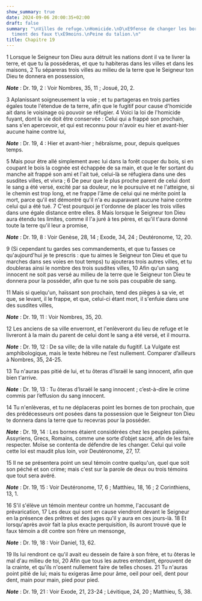 ```yaml
---
show_summary: true
date: 2024-09-06 20:00:35+02:00
draft: false
summary: "\nVilles de refuge.\nHomicide.\nD\xE9fense de changer les bornes.\nCh\xE2\
  timent des faux t\xE9moins.\nPeine du talion.\n"
title: Chapitre 19
---
```





1 Lorsque le Seigneur ton Dieu aura détruit les nations dont il va te livrer la terre, et que tu la posséderas, et que tu habiteras dans les villes et dans les maisons, 2 Tu sépareras trois villes au milieu de la terre que le Seigneur ton Dieu te donnera en possession,

***Note*** :  Dr. 19, 2 : Voir Nombres, 35, 11 ; Josué, 20, 2.

3 Aplanissant soigneusement la voie ; et tu partageras en trois parties égales toute l'étendue de ta terre, afin que le fugitif pour cause d'homicide ait dans le voisinage où pouvoir se réfugier. 4 Voici la loi de l'homicide fuyant, dont la vie doit être conservée : Celui qui a frappé son prochain, sans s'en apercevoir, et qui est reconnu pour n'avoir eu hier et avant-hier aucune haine contre lui,

***Note*** :  Dr. 19, 4 : Hier et avant-hier ; hébraïsme, pour, depuis quelques temps.

5 Mais pour être allé simplement avec lui dans la forêt couper du bois, si en coupant le bois la cognée est échappée de sa main, et que le fer sortant du manche ait frappé son ami et l'ait tué, celui-là se réfugiera dans une des susdites villes, et vivra ; 6 De peur que le plus proche parent de celui dont le sang a été versé, excité par sa douleur, ne le poursuive et ne l'atteigne, si le chemin est trop long, et ne frappe l'âme de celui qui ne mérite point la mort, parce qu'il est démontré qu'il n'a eu auparavant aucune haine contre celui qui a été tué. 7 C'est pourquoi je t'ordonne de placer les trois villes dans une égale distance entre elles. 8 Mais lorsque le Seigneur ton Dieu aura étendu tes limites, comme il l'a juré à tes pères, et qu'il t'aura donné toute la terre qu'il leur a promise,

***Note*** :  Dr. 19, 8 : Voir Genèse, 28, 14 ; Exode, 34, 24 ; Deutéronome, 12, 20.

9 (Si cependant tu gardes ses commandements, et que tu fasses ce qu'aujourd'hui je te prescris : que tu aimes le Seigneur ton Dieu et que tu marches dans ses voies en tout temps) tu ajouteras trois autres villes, et tu doubleras ainsi le nombre des trois susdites villes, 10 Afin qu'un sang innocent ne soit pas versé au milieu de la terre que le Seigneur ton Dieu te donnera pour la posséder, afin que tu ne sois pas coupable de sang.


11 Mais si quelqu'un, haïssant son prochain, tend des pièges à sa vie, et que, se levant, il le frappe, et que, celui-ci étant mort, il s'enfuie dans une des susdites villes,

***Note*** :  Dr. 19, 11 : Voir Nombres, 35, 20.

12 Les anciens de sa ville enverront, et l'enlèveront du lieu de refuge et le livreront à la main du parent de celui dont le sang a été versé, et il mourra.

***Note*** :  Dr. 19, 12 : De sa ville; de la ville natale du fugitif. La Vulgate est amphibologique, mais le texte hébreu ne l’est nullement. Comparer d’ailleurs à Nombres, 35, 24-25.

13 Tu n'auras pas pitié de lui, et tu ôteras d'Israël le sang innocent, afin que bien t'arrive.

***Note*** :  Dr. 19, 13 : Tu ôteras d’Israël le sang innocent ; c’est-à-dire le crime commis par l’effusion du sang innocent.


14 Tu n'enlèveras, et tu ne déplaceras point les bornes de ton prochain, que des prédécesseurs ont posées dans ta possession que le Seigneur ton Dieu te donnera dans la terre que tu recevras pour la posséder.

***Note*** :  Dr. 19, 14 : Les bornes étaient considérées chez les peuples païens, Assyriens, Grecs, Romains, comme une sorte d’objet sacré, afin de les faire respecter. Moïse se contenta de défendre de les changer. Celui qui voile cette loi est maudit plus loin, voir Deutéronome, 27, 17.


15 Il ne se présentera point un seul témoin contre quelqu'un, quel que soit son péché et son crime; mais c'est sur la parole de deux ou trois témoins que tout sera avéré.

***Note*** :  Dr. 19, 15 : Voir Deutéronome, 17, 6 ; Matthieu, 18, 16 ; 2 Corinthiens, 13, 1.


16 S'il s'élève un témoin menteur contre un homme, l'accusant de prévarication, 17 Les deux qui sont en cause viendront devant le Seigneur en la présence des prêtres et des juges qu'il y aura en ces jours-là. 18 Et lorsqu'après avoir fait la plus exacte perquisition, ils auront trouvé que le faux témoin a dit contre son frère un mensonge,

***Note*** :  Dr. 19, 18 : Voir Daniel, 13, 62.

19 Ils lui rendront ce qu'il avait eu dessein de faire à son frère, et tu ôteras le mal d'au milieu de toi, 20 Afin que tous les autres entendant, éprouvent de la crainte, et qu'ils n'osent nullement faire de telles choses. 21 Tu n'auras point pitié de lui; mais tu exigeras âme pour âme, oeil pour oeil, dent pour dent, main pour main, pied pour pied.

***Note*** :  Dr. 19, 21 : Voir Exode, 21, 23-24 ; Lévitique, 24, 20 ; Matthieu, 5, 38.

